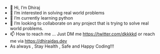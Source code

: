 - 👋 Hi, I’m Dhiraj
- 👀 I’m interested in solving real world problems
- 🌱 I’m currently learning python
- 💞️ I’m looking to collaborate on any project that is trying to solve real world problems.
- 📫 How to reach me ... Just DM me https://twitter.com/dkkkkd or reach me via https://dhirajdas.dev
- As always , Stay Health , Safe and Happy Coding!!!

<!---
godhiraj-code/godhiraj-code is a ✨ special ✨ repository because its `README.md` (this file) appears on your GitHub profile.
You can click the Preview link to take a look at your changes.
--->
